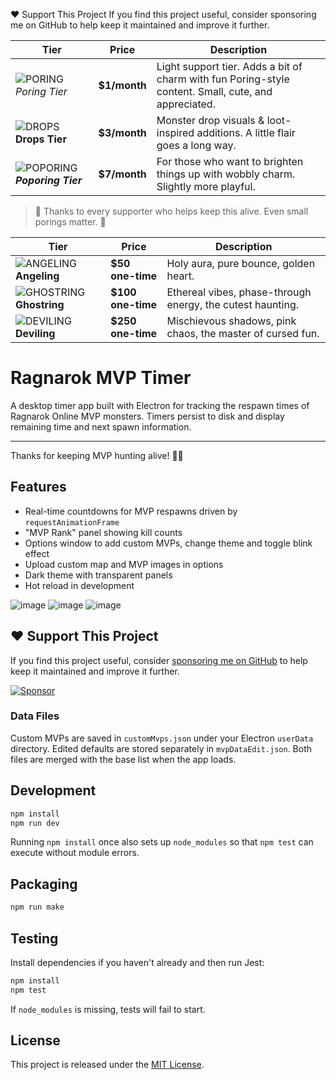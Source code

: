 ❤️ Support This Project
If you find this project useful, consider sponsoring me on GitHub to help keep it maintained and improve it further.





| Tier                      | Price         | Description                                                                                                              
| ------------------------- | ------------- | ------------------------------------------------------------------------------------------------------------------------------------------------------------------------------------------------------------------ |
| ![PORING](https://github.com/user-attachments/assets/535df144-2c45-4e66-9f40-be56fbc377c7) *Poring Tier*    | **\$1/month** | Light support tier. Adds a bit of charm with fun Poring-style content. Small, cute, and appreciated.                                                       |
| ![DROPS](https://github.com/user-attachments/assets/229ef95e-ccb8-437b-9f25-85efb8789402) **Drops  Tier** | **\$3/month** | 	Monster drop visuals & loot-inspired additions. A little flair goes a long way.                  |
| ![POPORING](https://github.com/user-attachments/assets/c4d6314d-f442-4579-86ce-a1f8205c482b) ***Poporing Tier***      | **\$7/month** | For those who want to brighten things up with wobbly charm. Slightly more playful. |


> 🫶 Thanks to every supporter who helps keep this alive. Even small porings matter. 🍥




| Tier             | Price              | Description                                                |
| ---------------- | ------------------ | ---------------------------------------------------------- |
| ![ANGELING](https://github.com/user-attachments/assets/4fbf4c0e-47c9-47f1-8c0c-888cd8bf19b4) **Angeling**  | **\$50 one-time**  | Holy aura, pure bounce, golden heart.                      |
| ![GHOSTRING](https://github.com/user-attachments/assets/c72e672a-a499-4e0a-bb6b-2ec6e6756091) **Ghostring** | **\$100 one-time** | Ethereal vibes, phase-through energy, the cutest haunting. |
| ![DEVILING](https://github.com/user-attachments/assets/aa92be65-794f-445a-9c77-08adc14e2229) **Deviling**  | **\$250 one-time** | Mischievous shadows, pink chaos, the master of cursed fun. |




# Ragnarok MVP Timer

A desktop timer app built with Electron for tracking the respawn times of Ragnarok Online MVP monsters. Timers persist to disk and display remaining time and next spawn information.

---


Thanks for keeping MVP hunting alive! 🏹🐺


## Features
- Real-time countdowns for MVP respawns
  driven by `requestAnimationFrame`
- "MVP Rank" panel showing kill counts
- Options window to add custom MVPs, change theme and toggle blink effect
- Upload custom map and MVP images in options
- Dark theme with transparent panels
- Hot reload in development


![image](https://github.com/user-attachments/assets/49f9c9c9-0aab-41cc-a7ea-2399e8f3843a)
![image](https://github.com/user-attachments/assets/135c8dc4-0b81-4b0a-8c8a-a677498b8a82)
![image](https://github.com/user-attachments/assets/0aefb0d5-8f5b-4810-ada9-0827c41aefdd)





## ❤️ Support This Project

If you find this project useful, consider [sponsoring me on GitHub](https://github.com/sponsors/cinprens) to help keep it maintained and improve it further.

[![Sponsor](https://img.shields.io/badge/Sponsor-❤️-red)](https://github.com/sponsors/cinprens)



### Data Files
Custom MVPs are saved in `customMvps.json` under your Electron `userData`
directory. Edited defaults are stored separately in `mvpDataEdit.json`. Both
files are merged with the base list when the app loads.

## Development
```bash
npm install
npm run dev
```
Running `npm install` once also sets up `node_modules` so that
`npm test` can execute without module errors.

## Packaging
```bash
npm run make
```

## Testing
Install dependencies if you haven't already and then run Jest:

```bash
npm install
npm test
```
If `node_modules` is missing, tests will fail to start.

## License
This project is released under the [MIT License](LICENSE).

